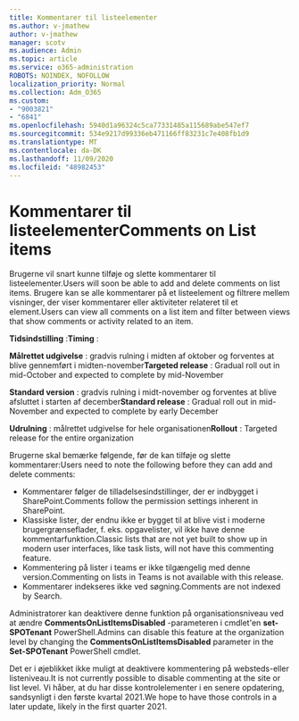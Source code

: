 ```yaml
---
title: Kommentarer til listeelementer
ms.author: v-jmathew
author: v-jmathew
manager: scotv
ms.audience: Admin
ms.topic: article
ms.service: o365-administration
ROBOTS: NOINDEX, NOFOLLOW
localization_priority: Normal
ms.collection: Adm_O365
ms.custom:
- "9003821"
- "6841"
ms.openlocfilehash: 5940d1a96324c5ca77331485a115689abe547ef7
ms.sourcegitcommit: 534e9217d99336eb471166ff83231c7e408fb1d9
ms.translationtype: MT
ms.contentlocale: da-DK
ms.lasthandoff: 11/09/2020
ms.locfileid: "48982453"
---
```

# <a name="comments-on-list-items"></a><span data-ttu-id="a60cf-102">Kommentarer til listeelementer</span><span class="sxs-lookup"><span data-stu-id="a60cf-102">Comments on List items</span></span>

<span data-ttu-id="a60cf-103">Brugerne vil snart kunne tilføje og slette kommentarer til listeelementer.</span><span class="sxs-lookup"><span data-stu-id="a60cf-103">Users will soon be able to add and delete comments on list items.</span></span> <span data-ttu-id="a60cf-104">Brugere kan se alle kommentarer på et listeelement og filtrere mellem visninger, der viser kommentarer eller aktiviteter relateret til et element.</span><span class="sxs-lookup"><span data-stu-id="a60cf-104">Users can view all comments on a list item and filter between views that show comments or activity related to an item.</span></span>

<span data-ttu-id="a60cf-105">**Tidsindstilling** :</span><span class="sxs-lookup"><span data-stu-id="a60cf-105">**Timing** :</span></span>

<span data-ttu-id="a60cf-106">**Målrettet udgivelse** : gradvis rulning i midten af oktober og forventes at blive gennemført i midten-november</span><span class="sxs-lookup"><span data-stu-id="a60cf-106">**Targeted release** : Gradual roll out in mid-October and expected to complete by mid-November</span></span>

<span data-ttu-id="a60cf-107">**Standard version** : gradvis rulning i midt-november og forventes at blive afsluttet i starten af december</span><span class="sxs-lookup"><span data-stu-id="a60cf-107">**Standard release** : Gradual roll out in mid-November and expected to complete by early December</span></span>

<span data-ttu-id="a60cf-108">**Udrulning** : målrettet udgivelse for hele organisationen</span><span class="sxs-lookup"><span data-stu-id="a60cf-108">**Rollout** : Targeted release for the entire organization</span></span>

<span data-ttu-id="a60cf-109">Brugerne skal bemærke følgende, før de kan tilføje og slette kommentarer:</span><span class="sxs-lookup"><span data-stu-id="a60cf-109">Users need to note the following before they can add and delete comments:</span></span>

- <span data-ttu-id="a60cf-110">Kommentarer følger de tilladelsesindstillinger, der er indbygget i SharePoint.</span><span class="sxs-lookup"><span data-stu-id="a60cf-110">Comments follow the permission settings inherent in SharePoint.</span></span>
- <span data-ttu-id="a60cf-111">Klassiske lister, der endnu ikke er bygget til at blive vist i moderne brugergrænseflader, f. eks. opgavelister, vil ikke have denne kommentarfunktion.</span><span class="sxs-lookup"><span data-stu-id="a60cf-111">Classic lists that are not yet built to show up in modern user interfaces, like task lists, will not have this commenting feature.</span></span>
- <span data-ttu-id="a60cf-112">Kommentering på lister i teams er ikke tilgængelig med denne version.</span><span class="sxs-lookup"><span data-stu-id="a60cf-112">Commenting on lists in Teams is not available with this release.</span></span>
- <span data-ttu-id="a60cf-113">Kommentarer indekseres ikke ved søgning.</span><span class="sxs-lookup"><span data-stu-id="a60cf-113">Comments are not indexed by Search.</span></span>

<span data-ttu-id="a60cf-114">Administratorer kan deaktivere denne funktion på organisationsniveau ved at ændre **CommentsOnListItemsDisabled** -parameteren i cmdlet'en **set-SPOTenant** PowerShell.</span><span class="sxs-lookup"><span data-stu-id="a60cf-114">Admins can disable this feature at the organization level by changing the **CommentsOnListItemsDisabled** parameter in the **Set-SPOTenant** PowerShell cmdlet.</span></span>

<span data-ttu-id="a60cf-115">Det er i øjeblikket ikke muligt at deaktivere kommentering på websteds-eller listeniveau.</span><span class="sxs-lookup"><span data-stu-id="a60cf-115">It is not currently possible to disable commenting at the site or list level.</span></span> <span data-ttu-id="a60cf-116">Vi håber, at du har disse kontrolelementer i en senere opdatering, sandsynligt i den første kvartal 2021.</span><span class="sxs-lookup"><span data-stu-id="a60cf-116">We hope to have those controls in a later update, likely in the first quarter 2021.</span></span>
